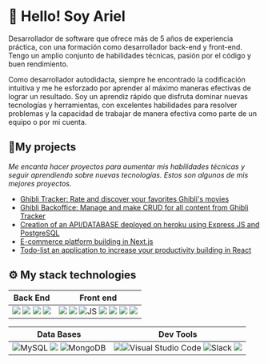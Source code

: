 # 👋 Hello! Soy Ariel


Desarrollador de software que ofrece más de 5 años de experiencia práctica, con una formación como desarrollador back-end y front-end.
Tengo un amplio conjunto de habilidades técnicas, pasión por el código y buen rendimiento.

Como desarrollador autodidacta, siempre he encontrado la codificación intuitiva y me he esforzado por aprender al máximo
maneras efectivas de lograr un resultado. Soy un aprendiz rápido que disfruta dominar nuevas tecnologías y herramientas,
con excelentes habilidades para resolver problemas y la capacidad de trabajar de manera efectiva como parte de un equipo o por mi cuenta.


## 🚀My projects 

_Me encanta hacer proyectos para aumentar mis habilidades técnicas y seguir aprendiendo sobre nuevas tecnologías. Estos son algunos de mis mejores proyectos._

- [Ghibli Tracker: Rate and discover your favorites Ghibli's movies](https://github.com/C10-Ghibli-s/FE-Studio-Ghibli-Tracker)
- [Ghibli Backoffice: Manage and make CRUD for all content from Ghibli Tracker](https://github.com/C10-Ghibli-s/FE-Backoffice)
- [Creation of an API/DATABASE deployed on heroku using Express JS and PostgreSQL](https://github.com/AreYouIvan/expressJS)
- [E-commerce platform building in Next.js](https://github.com/AreYouIvan/react-store)
- [Todo-list an application to increase your productivity building in React](https://github.com/AreYouIvan/react-introduction)

## ⚙ My stack technologies

|Back End|Front end|
|---|---| 
|<img src="https://img.shields.io/badge/Php-474A8A?style=for-the-badge&logo=php&logoColor=white" /> <img src="https://img.shields.io/badge/Laravel-F05340?style=for-the-badge&logo=laravel&logoColor=white" /> <img src="https://img.shields.io/badge/Node.js-339933?style=for-the-badge&logo=nodedotjs&logoColor=white" /> <img src="https://img.shields.io/badge/Express.js-000000?style=for-the-badge&logo=express&logoColor=white" /> |<img src="https://img.shields.io/badge/HTML5-E34F26?style=for-the-badge&logo=html5&logoColor=white"/> <img src="https://img.shields.io/badge/CSS3-1572B6?style=for-the-badge&logo=css3&logoColor=white"/> ![JS](https://img.shields.io/badge/JavaScript-323330?style=for-the-badge&logo=javascript&logoColor=F7DF1E) <img src="https://img.shields.io/badge/Vue-42b883?style=for-the-badge&logo=vue&logoColor=white" /> <img src="https://img.shields.io/badge/Sass-CC6699?style=for-the-badge&logo=sass&logoColor=white" /> <img src="https://img.shields.io/badge/Tailwind_CSS-38B2AC?style=for-the-badge&logo=tailwind-css&logoColor=white"/> <img src="https://img.shields.io/badge/Boostrap-6e38f0?style=for-the-badge&logo=boostrap&logoColor=white"/>   

|Data Bases|Dev Tools|
|---|---|
![MySQL](https://img.shields.io/badge/mysql-%2300f.svg?style=for-the-badge&logo=mysql&logoColor=white) <img src="https://img.shields.io/badge/PostgreSQL-316192?style=for-the-badge&logo=postgresql&logoColor=white"/> ![MongoDB](https://img.shields.io/badge/MongoDB-4EA94B?style=for-the-badge&logo=mongodb&logoColor=white)|<img src="https://img.shields.io/badge/GIT-E44C30?style=for-the-badge&logo=git&logoColor=white"/>![Visual Studio Code](https://img.shields.io/badge/Visual%20Studio%20Code-0078d7.svg?style=for-the-badge&logo=visual-studio-code&logoColor=white) ![Slack](https://img.shields.io/badge/Slack-4A154B?style=for-the-badge&logo=slack&logoColor=white)  <img src="https://img.shields.io/badge/Docker-2CA5E0?style=for-the-badge&logo=docker&logoColor=white"/>|

 

<!---
Ariel is a ✨ special ✨ repository because its `README.md` (this file) appears on your GitHub profile.
You can click the Preview link to take a look at your changes.
--->
